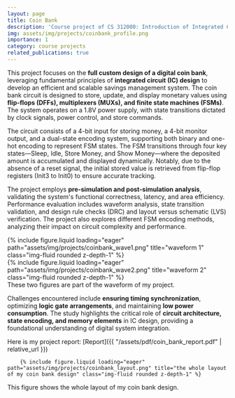 ```yaml
---
layout: page
title: Coin Bank
description: 'Course project of CS 312000: Introduction of Integrated Circuit Design'
img: assets/img/projects/coinbank_profile.png
importance: 1
category: course projects
related_publications: true
---
```


This project focuses on the **full custom design of a digital coin bank**, leveraging fundamental principles of **integrated circuit (IC) design** to develop an efficient and scalable savings management system. The coin bank circuit is designed to store, update, and display monetary values using **flip-flops (DFFs), multiplexers (MUXs), and finite state machines (FSMs)**. The system operates on a 1.8V power supply, with state transitions dictated by clock signals, power control, and store commands.

The circuit consists of a 4-bit input for storing money, a 4-bit monitor output, and a dual-state encoding system, supporting both binary and one-hot encoding to represent FSM states. The FSM transitions through four key states—Sleep, Idle, Store Money, and Show Money—where the deposited amount is accumulated and displayed dynamically. Notably, due to the absence of a reset signal, the initial stored value is retrieved from flip-flop registers (Init3 to Init0) to ensure accurate tracking.

The project employs **pre-simulation and post-simulation analysis**, validating the system's functional correctness, latency, and area efficiency. Performance evaluation includes waveform analysis, state transition validation, and design rule checks (DRC) and layout versus schematic (LVS) verification. The project also explores different FSM encoding methods, analyzing their impact on circuit complexity and performance.

<div class="row">
    <div class="col-sm mt-3 mt-md-0">
        {% include figure.liquid loading="eager" path="assets/img/projects/coinbank_wave1.png" title="waveform 1" class="img-fluid rounded z-depth-1" %}
    </div>
    <div class="col-sm mt-3 mt-md-0">
        {% include figure.liquid loading="eager" path="assets/img/projects/coinbank_wave2.png" title="waveform 2" class="img-fluid rounded z-depth-1" %}
    </div>
</div>
<div class="caption">
    These two figures are part of the waveform of my project.
</div>

Challenges encountered include **ensuring timing synchronization**, optimizing **logic gate arrangements**, and maintaining **low power consumption**. The study highlights the critical role of **circuit architecture, state encoding, and memory elements** in IC design, providing a foundational understanding of digital system integration.

 
 Here is my project report: [Report]({{ "/assets/pdf/coin_bank_report.pdf" | relative_url }})


<div class="col-sm-12 text-center">
    
        {% include figure.liquid loading="eager" path="assets/img/projects/coinbank_layout.png" title="the whole layout of my coin bank design" class="img-fluid rounded z-depth-1" %}
    
</div>
<div class="caption">
    This figure shows the whole layout of my coin bank design.
</div>
